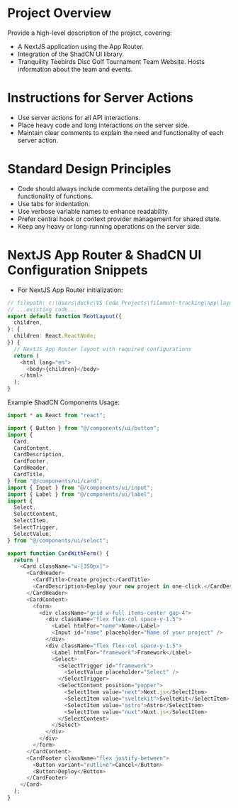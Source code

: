 # Project Overview

Provide a high-level description of the project, covering:

- A NextJS application using the App Router.
- Integration of the ShadCN UI library.
- Tranquility Teebirds Disc Golf Tournament Team Website. Hosts information about the team and events.

# Instructions for Server Actions

- Use server actions for all API interactions.
- Place heavy code and long interactions on the server side.
- Maintain clear comments to explain the need and functionality of each server action.

# Standard Design Principles

- Code should always include comments detailing the purpose and functionality of functions.
- Use tabs for indentation.
- Use verbose variable names to enhance readability.
- Prefer central hook or context provider management for shared state.
- Keep any heavy or long-running operations on the server side.

# NextJS App Router & ShadCN UI Configuration Snippets

- For NextJS App Router initialization:

```typescript
// filepath: c:\Users\deckc\VS Code Projects\filament-tracking\app\layout.tsx
// ...existing code...
export default function RootLayout({
  children,
}: {
  children: React.ReactNode;
}) {
  // NextJS App Router layout with required configurations
  return (
    <html lang="en">
      <body>{children}</body>
    </html>
  );
}
```

Example ShadCN Components Usage:

```typescript
import * as React from "react";

import { Button } from "@/components/ui/button";
import {
  Card,
  CardContent,
  CardDescription,
  CardFooter,
  CardHeader,
  CardTitle,
} from "@/components/ui/card";
import { Input } from "@/components/ui/input";
import { Label } from "@/components/ui/label";
import {
  Select,
  SelectContent,
  SelectItem,
  SelectTrigger,
  SelectValue,
} from "@/components/ui/select";

export function CardWithForm() {
  return (
    <Card className="w-[350px]">
      <CardHeader>
        <CardTitle>Create project</CardTitle>
        <CardDescription>Deploy your new project in one-click.</CardDescription>
      </CardHeader>
      <CardContent>
        <form>
          <div className="grid w-full items-center gap-4">
            <div className="flex flex-col space-y-1.5">
              <Label htmlFor="name">Name</Label>
              <Input id="name" placeholder="Name of your project" />
            </div>
            <div className="flex flex-col space-y-1.5">
              <Label htmlFor="framework">Framework</Label>
              <Select>
                <SelectTrigger id="framework">
                  <SelectValue placeholder="Select" />
                </SelectTrigger>
                <SelectContent position="popper">
                  <SelectItem value="next">Next.js</SelectItem>
                  <SelectItem value="sveltekit">SvelteKit</SelectItem>
                  <SelectItem value="astro">Astro</SelectItem>
                  <SelectItem value="nuxt">Nuxt.js</SelectItem>
                </SelectContent>
              </Select>
            </div>
          </div>
        </form>
      </CardContent>
      <CardFooter className="flex justify-between">
        <Button variant="outline">Cancel</Button>
        <Button>Deploy</Button>
      </CardFooter>
    </Card>
  );
}
```
